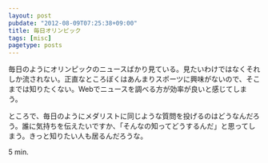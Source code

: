 ```yaml
---
layout: post
pubdate: "2012-08-09T07:25:38+09:00"
title: 毎日オリンピック
tags: [misc]
pagetype: posts
---
```

毎日のようにオリンピックのニュースばかり見ている。見たいわけではなくそれしか流されない。正直なところぼくはあんまりスポーツに興味がないので、そこまでは知りたくない。Webでニュースを調べる方が効率が良いと感じてしまう。

ところで、毎日のようにメダリストに同じような質問を投げるのはどうなんだろう。誰に気持ちを伝えたいですか、「そんなの知ってどうするんだ」と思ってしまう。きっと知りたい人も居るんだろうな。

5 min.

